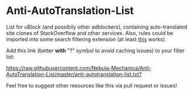 # Anti-AutoTranslation-List
List for uBlock (and possibily other adblockers), containing auto-translated site clones of StackOverflow and other services. Also, rules could be imported into some search filtering extension (at least [this](https://addons.mozilla.org/ru/firefox/addon/personal-blocklist/) works).

Add this link (better **with** "?" symbol to avoid caching issues) to your filter list:

<https://raw.githubusercontent.com/Nebula-Mechanica/Anti-AutoTranslation-List/master/anti-autotranslation-list.txt?>

Feel free to suggest other resources like this via pull request or issues!
